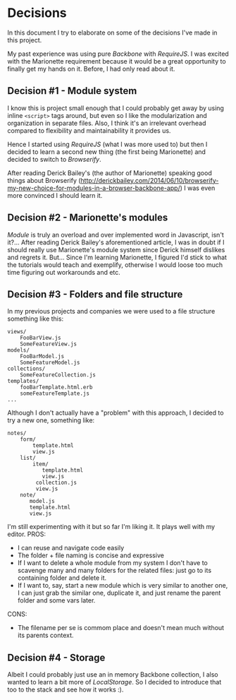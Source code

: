 # Decisions

In this document I try to elaborate on some of the decisions I've made in this project.

My past experience was using pure *Backbone* with *RequireJS*.
I was excited with the Marionette requirement because it would be a great opportunity to finally get my hands on it. Before, I had only read about it.

## Decision #1 - Module system

I know this is project small enough that I could probably get away by using inline `<script>` tags around, but even so I like the modularization and organization in separate files. Also, I think it's an irrelevant overhead compared to flexibility and maintainability it provides us.

Hence I started using *RequireJS* (what I was more used to) but then I decided to learn a second new thing (the first being Marionette) and decided to switch to *Browserify*.

After reading Derick Bailey's (the author of Marionette) speaking good things about Browserify (http://derickbailey.com/2014/06/10/browserify-my-new-choice-for-modules-in-a-browser-backbone-app/) I was even more convinced I should learn it.

## Decision #2 - Marionette's modules

*Module* is truly an overload and over implemented word in Javascript, isn't it?...
After reading Derick Bailey's aforementioned article, I was in doubt if I should really use Marionette's module system since Derick himself dislikes and regrets it. But... Since I'm learning Marionette, I figured I'd stick to what the tutorials would teach and exemplify, otherwise I would loose too much time figuring out workarounds and etc.

## Decision #3 - Folders and file structure

In my previous projects and companies we were used to a file structure something like this:

```
views/
    FooBarView.js
    SomeFeatureView.js
models/
    FooBarModel.js
    SomeFeatureModel.js
collections/
    SomeFeatureCollection.js
templates/
    fooBarTemplate.html.erb
    someFeatureTemplate.js
...
```

Although I don't actually have a "problem" with this approach, I decided to try a new one, something like:

```
notes/
    form/
        template.html
        view.js
    list/
        item/
           template.html
           view.js
         collection.js
         view.js
    note/
       model.js
       template.html
       view.js
```

I'm still experimenting with it but so far I'm liking it. It plays well with my editor.
PROS:
  * I can reuse and navigate code easily
  * The folder + file naming is concise and expressive
  * If I want to delete a whole module from my system I don't have to scavenge many and many folders for the related files: just go to its containing folder and delete it.
  * If I want to, say, start a new module which is very similar to another one, I can just grab the similar one, duplicate it, and just rename the parent folder and some vars later.

CONS:
  * The filename per se is commom place and doesn't mean much without its parents context.

## Decision #4 - Storage

Albeit I could probably just use an in memory Backbone collection, I also wanted to learn a bit more of *LocalStorage*. So I decided to introduce that too to the stack and see how it works :).

